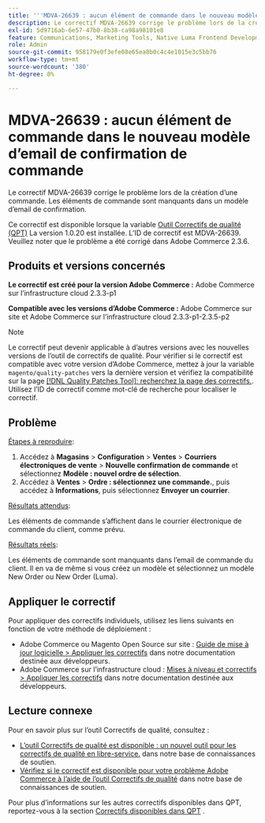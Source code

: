 ```yaml
---
title: '''MDVA-26639 : aucun élément de commande dans le nouveau modèle d''email de confirmation de commande'''
description: Le correctif MDVA-26639 corrige le problème lors de la création d’une commande. Les éléments de commande sont manquants dans un modèle d’email de confirmation.
exl-id: 5d9716ab-6e57-47b0-8b38-ca98a98101e8
feature: Communications, Marketing Tools, Native Luma Frontend Development, Orders
role: Admin
source-git-commit: 958179e0f3efe08e65ea8b0c4c4e1015e3c5bb76
workflow-type: tm+mt
source-wordcount: '380'
ht-degree: 0%

---
```


# MDVA-26639 : aucun élément de commande dans le nouveau modèle d’email de confirmation de commande

Le correctif MDVA-26639 corrige le problème lors de la création d’une commande. Les éléments de commande sont manquants dans un modèle d’email de confirmation.

Ce correctif est disponible lorsque la variable [Outil Correctifs de qualité (QPT)](/help/announcements/adobe-commerce-announcements/magento-quality-patches-released-new-tool-to-self-serve-quality-patches.md) La version 1.0.20 est installée. L’ID de correctif est MDVA-26639. Veuillez noter que le problème a été corrigé dans Adobe Commerce 2.3.6.

## Produits et versions concernés

**Le correctif est créé pour la version Adobe Commerce :** Adobe Commerce sur l’infrastructure cloud 2.3.3-p1

**Compatible avec les versions d’Adobe Commerce :** Adobe Commerce sur site et Adobe Commerce sur l’infrastructure cloud 2.3.3-p1-2.3.5-p2

>[!NOTE]
>
>Le correctif peut devenir applicable à d’autres versions avec les nouvelles versions de l’outil de correctifs de qualité. Pour vérifier si le correctif est compatible avec votre version d’Adobe Commerce, mettez à jour la variable `magento/quality-patches` vers la dernière version et vérifiez la compatibilité sur la page [[!DNL Quality Patches Tool]: recherchez la page des correctifs.](https://devdocs.magento.com/quality-patches/tool.html#patch-grid). Utilisez l’ID de correctif comme mot-clé de recherche pour localiser le correctif.

## Problème

<u>Étapes à reproduire</u>:

1. Accédez à **Magasins** > **Configuration** > **Ventes** > **Courriers électroniques de vente** > **Nouvelle confirmation de commande** et sélectionnez **Modèle : nouvel ordre de sélection**.
1. Accédez à **Ventes** > **Ordre : sélectionnez une commande.**, puis accédez à **Informations**, puis sélectionnez **Envoyer un courrier**.

<u>Résultats attendus</u>:

Les éléments de commande s’affichent dans le courrier électronique de commande du client, comme prévu.

<u>Résultats réels</u>:

Les éléments de commande sont manquants dans l’email de commande du client. Il en va de même si vous créez un modèle et sélectionnez un modèle New Order ou New Order (Luma).

## Appliquer le correctif

Pour appliquer des correctifs individuels, utilisez les liens suivants en fonction de votre méthode de déploiement :

* Adobe Commerce ou Magento Open Source sur site : [Guide de mise à jour logicielle > Appliquer les correctifs](https://devdocs.magento.com/guides/v2.4/comp-mgr/patching/mqp.html) dans notre documentation destinée aux développeurs.
* Adobe Commerce sur l’infrastructure cloud : [Mises à niveau et correctifs > Appliquer les correctifs](https://devdocs.magento.com/cloud/project/project-patch.html) dans notre documentation destinée aux développeurs.

## Lecture connexe

Pour en savoir plus sur l’outil Correctifs de qualité, consultez :

* [L’outil Correctifs de qualité est disponible : un nouvel outil pour les correctifs de qualité en libre-service.](/help/announcements/adobe-commerce-announcements/magento-quality-patches-released-new-tool-to-self-serve-quality-patches.md) dans notre base de connaissances de soutien.
* [Vérifiez si le correctif est disponible pour votre problème Adobe Commerce à l’aide de l’outil Correctifs de qualité](/help/support-tools/patches-available-in-qpt-tool/check-patch-for-magento-issue-with-magento-quality-patches.md) dans notre base de connaissances de soutien.

Pour plus d’informations sur les autres correctifs disponibles dans QPT, reportez-vous à la section [Correctifs disponibles dans QPT](https://support.magento.com/hc/en-us/sections/360010506631-Patches-available-in-MQP-tool-) .
